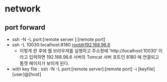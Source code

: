 # network
## port forward
- ssh -N -L port:[remote server ]:[remote port]
- ssh -L 10030:localhost:8180 root@192.168.96.6
  - 이렇게 한 후에 웹 브라우져를 실행하고 주소창에 ‘http://localhost:10030’ 이라고 입력하면 192.168.96.6 서버의 Tomcat 서버 포트인 8180 에 연결되고 톰캣 페이지가 보이게 된다.
- with key file : ssh -N -L port:[remote server]:[remote port] -i [keyfile] [user]@[host]
